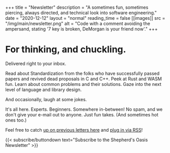 +++
title = "Newsletter"
description = "A sometimes fun, sometimes piercing, always directed, and technical look into software engineering."
date = "2020-12-12"
layout = "normal"
reading_time = false
[[images]]
  src = "/img/main/newsletter.png"
  alt = "Code with a comment avoiding the ampersand, stating '7 key is broken, DeMorgan is your friend now'."
+++

# For thinking, and chuckling.

<div class="newsletter">
Delivered right to <span class="green">your inbox</span>.

Read about <span>Standardization</span> from the folks who have successfully passed papers and revived dead proposals in C and C++. Peek at <span class="orange">Rust</span> and <span class="yellow">WASM</span> fun. Learn about common problems and their solutions. Gaze into the <span class="green">next level</span> of language and library design.

And occasionally, <span>laugh</span> at some jokes.

It's all here. Experts. Beginners. Somewhere in-between! No spam, and we don't give your e-mail out to anyone. Just fun takes. (And sometimes <span class="pink">hot</span> ones too.)

Feel free to catch [up on previous letters here](https://buttondown.email/Soasis/archive) and [plug in via RSS](https://buttondown.email/Soasis/rss)!
</div>

{{< subscribe/buttondown text="Subscribe to the Shepherd's Oasis Newsletter" >}}
